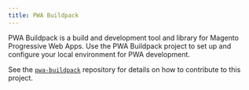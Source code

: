 ```yaml
---
title: PWA Buildpack
---
```


PWA Buildpack is a build and development tool and library for Magento Progressive Web Apps. 
Use the PWA Buildpack project to set up and configure your local environment for PWA development.

See the [`pwa-buildpack`] repository for details on how to contribute to this project.

[`pwa-buildpack`]: https://github.com/magento-research/pwa-buildpack
